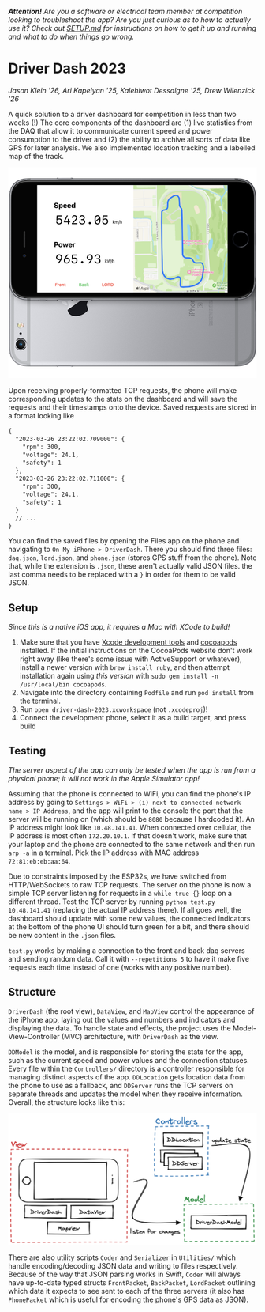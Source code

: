 _**Attention!** Are you a software or electrical team member at competition looking to troubleshoot the app? Are you just curious as to how to actually use it? Check out [SETUP.md](./SETUP.md) for instructions on how to get it up and running and what to do when things go wrong._

# Driver Dash 2023

_Jason Klein '26, Ari Kapelyan '25, Kalehiwot Dessalgne '25, Drew Wilenzick '26_

A quick solution to a driver dashboard for competition in less than two weeks (!) The core components of the dashboard are (1) live statistics from the DAQ that allow it to communicate current speed and power consumption to the driver and (2) the ability to archive all sorts of data like GPS for later analysis. We also implemented location tracking and a labelled map of the track.

![Render of iPhone app](./media/render.png)

Upon receiving properly-formatted TCP requests, the phone will make corresponding updates to the stats on the dashboard and will save the requests and their timestamps onto the device. Saved requests are stored in a format looking like

```jsonc
{
  "2023-03-26 23:22:02.709000": {
    "rpm": 300,
    "voltage": 24.1,
    "safety": 1
  },
  "2023-03-26 23:22:02.711000": {
    "rpm": 300,
    "voltage": 24.1,
    "safety": 1
  }
  // ...
}
```

You can find the saved files by opening the Files app on the phone and navigating to `On My iPhone > DriverDash`. There you should find three files: `daq.json`, `lord.json`, and `phone.json` (stores GPS stuff from the phone). Note that, while the extension is `.json`, these aren't actually valid JSON files. the last comma needs to be replaced with a `}` in order for them to be valid JSON.

## Setup

_Since this is a native iOS app, it requires a Mac with XCode to build!_

1. Make sure that you have [Xcode development tools](https://stackoverflow.com/a/9329325) and [cocoapods](https://guides.cocoapods.org/using/getting-started.html#installation) installed. If the initial instructions on the CocoaPods website don't work right away (like there's some issue with ActiveSupport or whatever), install a newer version with `brew install ruby`, and then attempt installation again using _this version_ with `sudo gem install -n /usr/local/bin cocoapods`.
2. Navigate into the directory containing `Podfile` and run `pod install` from the terminal.
3. Run `open driver-dash-2023.xcworkspace` (not `.xcodeproj`)!
4. Connect the development phone, select it as a build target, and press build

## Testing

_The server aspect of the app can only be tested when the app is run from a physical phone; it will not work in the Apple Simulator app!_

Assuming that the phone is connected to WiFi, you can find the phone's IP address by going to `Settings > WiFi > (i) next to connected network name > IP Address`, and the app will print to the console the port that the server will be running on (which should be `8080` because I hardcoded it). An IP address might look like `10.48.141.41`. When connected over cellular, the IP address is most often `172.20.10.1`. If that doesn't work, make sure that your laptop and the phone are connected to the same network and then run `arp -a` in a terminal. Pick the IP address with MAC address `72:81:eb:eb:aa:64`.

Due to constraints imposed by the ESP32s, we have switched from HTTP/WebSockets to raw TCP requests. The server on the phone is now a simple TCP server listening for requests in a `while true {}` loop on a different thread. Test the TCP server by running `python test.py 10.48.141.41` (replacing the actual IP address there). If all goes well, the dashboard should update with some new values, the connected indicators at the bottom of the phone UI should turn green for a bit, and there should be new content in the `.json` files.

`test.py` works by making a connection to the front and back daq servers and sending random data. Call it with `--repetitions 5` to have it make five requests each time instead of one (works with any positive number).

## Structure

`DriverDash` (the root view), `DataView`, and `MapView` control the appearance of the iPhone app, laying out the values and numbers and indicators and displaying the data. To handle state and effects, the project uses the Model-View-Controller (MVC) architecture, with `DriverDash` as the view.

`DDModel` is the model, and is responsible for storing the state for the app, such as the current speed and power values and the connection statuses. Every file within the `Controllers/` directory is a controller responsible for managing distinct aspects of the app. `DDLocation` gets location data from the phone to use as a fallback, and `DDServer` runs the TCP servers on separate threads and updates the model when they receive information. Overall, the structure looks like this:

![Illustration of MVC structure](./media/mvc.png)

There are also utility scripts `Coder` and `Serializer` in `Utilities/` which handle encoding/decoding JSON data and writing to files respectively. Because of the way that JSON parsing works in Swift, `Coder` will always have up-to-date typed structs `FrontPacket`, `BackPacket`, `LordPacket` outlining which data it expects to see sent to each of the three servers (it also has `PhonePacket` which is useful for encoding the phone's GPS data as JSON).
